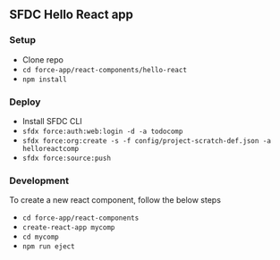 ## SFDC Hello React app

### Setup
* Clone repo
* `cd force-app/react-components/hello-react`
* `npm install`

### Deploy
* Install SFDC CLI
* `sfdx force:auth:web:login -d -a todocomp`
* `sfdx force:org:create -s -f config/project-scratch-def.json -a helloreactcomp`
* `sfdx force:source:push`

### Development
To create a new react component, follow the below steps

* `cd force-app/react-components`
* `create-react-app mycomp`
* `cd mycomp`
* `npm run eject`